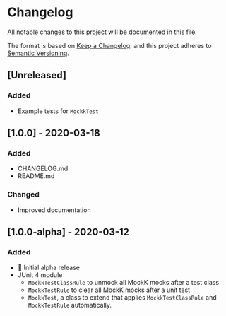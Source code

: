 # Changelog
All notable changes to this project will be documented in this file.

The format is based on [Keep a Changelog](https://keepachangelog.com/en/1.1.0/),
and this project adheres to [Semantic Versioning](https://semver.org/spec/v2.0.0.html).

## [Unreleased]

### Added

- Example tests for `MockkTest`

## [1.0.0] - 2020-03-18

### Added

- CHANGELOG.md
- README.md

### Changed

- Improved documentation

## [1.0.0-alpha] - 2020-03-12

### Added

- 🎉 Initial alpha release
- JUnit 4 module
  - `MockkTestClassRule` to unmock all MockK mocks after a test class
  - `MockkTestRule` to clear all MockK mocks after a unit test
  - `MockkTest`, a class to extend that applies `MockkTestClassRule` and `MockkTestRule` automatically.
